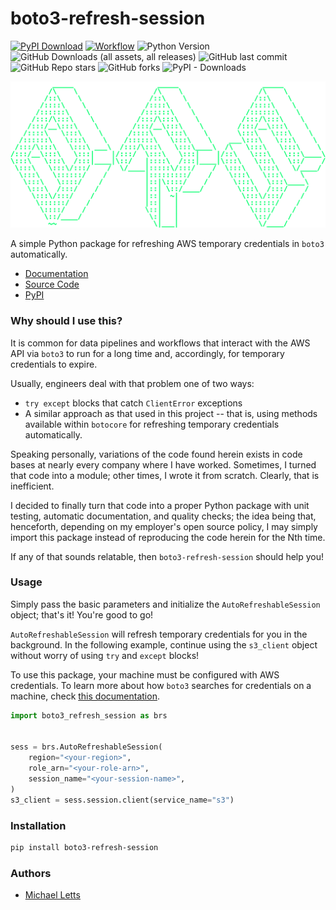 # boto3-refresh-session
[![PyPI Download](https://img.shields.io/pypi/v/boto3-refresh-session?logo=pypis.svg)](https://pypi.org/project/boto3-refresh-session/)
[![Workflow](https://img.shields.io/github/actions/workflow/status/michaelthomasletts/boto3-refresh-session/push.yml?logo=github)](https://github.com/michaelthomasletts/boto3-refresh-session/actions/workflows/push_pullrequest.yml)
![Python Version](https://img.shields.io/pypi/pyversions/boto3-refresh-session?style=pypi)
![GitHub Downloads (all assets, all releases)](https://img.shields.io/github/downloads/michaelthomasletts/boto3-refresh-session/total?logo=github)
![GitHub last commit](https://img.shields.io/github/last-commit/michaelthomasletts/boto3-refresh-session?logo=github)
![GitHub Repo stars](https://img.shields.io/github/stars/michaelthomasletts/boto3-refresh-session?logo=github)
![GitHub forks](https://img.shields.io/github/forks/michaelthomasletts/boto3-refresh-session?logo=github)
![PyPI - Downloads](https://img.shields.io/pypi/dm/boto3-refresh-session?logo=pypi)

![BRS Image](https://raw.githubusercontent.com/michaelthomasletts/boto3-refresh-session/refs/heads/main/doc/brs.png)

A simple Python package for refreshing AWS temporary credentials in ``boto3`` automatically.

- [Documentation](https://michaelthomasletts.github.io/boto3-refresh-session/index.html)
- [Source Code](https://github.com/michaelthomasletts/boto3-refresh-session)
- [PyPI](https://pypi.org/project/boto3-refresh-session/)

### Why should I use this?

It is common for data pipelines and workflows that interact with the AWS API via 
`boto3` to run for a long time and, accordingly, for temporary credentials to 
expire. 

Usually, engineers deal with that problem one of two ways: 

- `try except` blocks that catch `ClientError` exceptions
- A similar approach as that used in this project -- that is, using methods available 
  within `botocore` for refreshing temporary credentials automatically. 
  
Speaking personally, variations of the code found herein exists in code bases at 
nearly every company where I have worked. Sometimes, I turned that code into a module; 
other times, I wrote it from scratch. Clearly, that is inefficient.

I decided to finally turn that code into a proper Python package with unit testing, 
automatic documentation, and quality checks; the idea being that, henceforth, depending 
on my employer's open source policy, I may simply import this package instead of 
reproducing the code herein for the Nth time.

If any of that sounds relatable, then `boto3-refresh-session` should help you!

### Usage

Simply pass the basic parameters and initialize the `AutoRefreshableSession` object; 
that's it! You're good to go!

`AutoRefreshableSession` will refresh
temporary credentials for you in the background. In the following example,
continue using the `s3_client` object without worry of using `try` and 
`except` blocks!

To use this package, your machine must be configured with AWS
credentials. To learn more about how `boto3` searches for credentials on a
machine, check [this documentation](https://boto3.amazonaws.com/v1/documentation/api/latest/guide/credentials.html).

```python
import boto3_refresh_session as brs


sess = brs.AutoRefreshableSession(
    region="<your-region>",
    role_arn="<your-role-arn>",
    session_name="<your-session-name>",
)
s3_client = sess.session.client(service_name="s3")
```

### Installation

```bash
pip install boto3-refresh-session
```

### Authors

- [Michael Letts](https://michaelthomasletts.github.io/)
